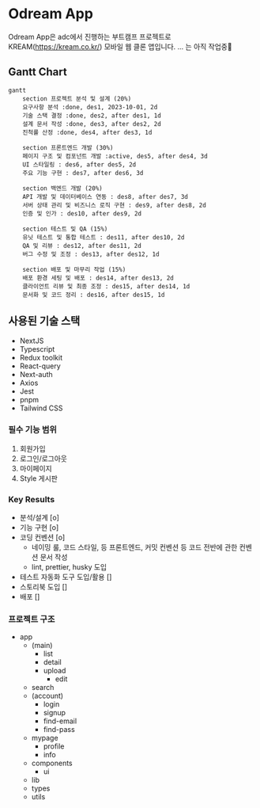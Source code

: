 # Odream App

Odream App은 adc에서 진행하는 부트캠프 프로젝트로 KREAM(https://kream.co.kr/) 모바일 웹 클론 앱입니다.
... 는 아직 작업중🚧

## Gantt Chart

```mermaid
gantt
    section 프로젝트 분석 및 설계 (20%)
    요구사항 분석 :done, des1, 2023-10-01, 2d
    기술 스택 결정 :done, des2, after des1, 1d
    설계 문서 작성 :done, des3, after des2, 2d
    진척률 산정 :done, des4, after des3, 1d

    section 프론트엔드 개발 (30%)
    페이지 구조 및 컴포넌트 개발 :active, des5, after des4, 3d
    UI 스타일링 : des6, after des5, 2d
    주요 기능 구현 : des7, after des6, 3d

    section 백엔드 개발 (20%)
    API 개발 및 데이터베이스 연동 : des8, after des7, 3d
    서버 상태 관리 및 비즈니스 로직 구현 : des9, after des8, 2d
    인증 및 인가 : des10, after des9, 2d

    section 테스트 및 QA (15%)
    유닛 테스트 및 통합 테스트 : des11, after des10, 2d
    QA 및 리뷰 : des12, after des11, 2d
    버그 수정 및 조정 : des13, after des12, 1d

    section 배포 및 마무리 작업 (15%)
    배포 환경 세팅 및 배포 : des14, after des13, 2d
    클라이언트 리뷰 및 최종 조정 : des15, after des14, 1d
    문서화 및 코드 정리 : des16, after des15, 1d
```

## 사용된 기술 스택

- NextJS
- Typescript
- Redux toolkit
- React-query
- Next-auth
- Axios
- Jest
- pnpm
- Tailwind CSS

### 필수 기능 범위

1. 회원가입
2. 로그인/로그아웃
3. 마이페이지
4. Style 게시판

### Key Results

- 분석/설계 [o]
- 기능 구현 [o]
- 코딩 컨벤션 [o]
  - 네이밍 룰, 코드 스타일, 등 프론트엔드, 커밋 컨벤션 등 코드 전반에 관한 컨벤션 문서 작성
  - lint, prettier, husky 도입
- 테스트 자동화 도구 도입/활용 []
- 스토리북 도입 []
- 배포 []

### 프로젝트 구조

- app
  - (main)
    - list
    - detail
    - upload
      - edit
  - search
  - (account)
    - login
    - signup
    - find-email
    - find-pass
  - mypage
    - profile
    - info
  - components
    - ui
  - lib
  - types
  - utils
